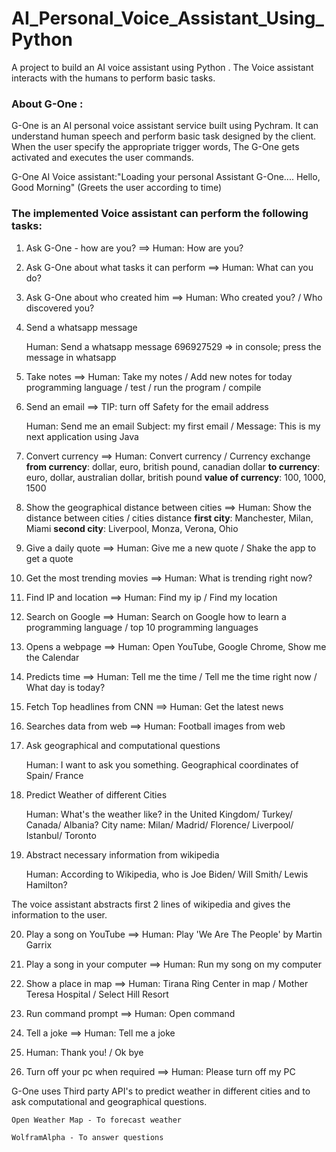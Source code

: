 # AI_Personal_Voice_Assistant_Using_Python

A project to build an AI voice assistant using Python . The Voice assistant interacts with the humans to perform basic tasks.


### About G-One :
G-One is an AI personal voice assistant service built using Pychram. It can understand human speech and perform basic task designed by the client.
When the user specify the appropriate trigger words, The G-One gets activated and executes the user commands.


G-One AI Voice assistant:"Loading your personal Assistant G-One....
                          Hello, Good Morning" (Greets the user according to time)



### The implemented Voice assistant can perform the following tasks:

1. Ask G-One - how are you?   ==>   Human: How are you?

2. Ask G-One about what tasks it can perform   ==>   Human: What can you do?

3. Ask G-One about who created him   ==>   Human: Who created you?  /  Who discovered you?

4. Send a whatsapp message

    Human: Send a whatsapp message
           696927529 => in console; press the message in whatsapp


5. Take notes   ==>   Human: Take my notes / Add new notes for today
                             programming language / test / run the program / compile


6. Send an email ==> TIP: turn off Safety for the email address

    Human: Send me an email
              Subject: my first email / Message: This is my next application using Java

   
7. Convert currency   ==>   Human: Convert currency / Currency exchange
                            **from currency**: dollar, euro, british pound, canadian dollar
                            **to currency**: euro, dollar, australian dollar, british pound
                            **value of currency**: 100, 1000, 1500

8. Show the geographical distance between cities   ==>   Human: Show the distance between cities / cities distance
                                                         **first city**: Manchester, Milan, Miami
                                                         **second city**: Liverpool, Monza, Verona, Ohio

9. Give a daily quote  ==>   Human: Give me a new quote / Shake the app to get a quote

10. Get the most trending movies   ==>   Human: What is trending right now?

11. Find IP and location ==>   Human: Find my ip   /   Find my location

12. Search on Google   ==>   Human: Search on Google
                                    how to learn a programming language / top 10 programming languages

13. Opens a webpage   ==>   Human: Open YouTube, Google Chrome, Show me the Calendar

14. Predicts time   ==>   Human: Tell me the time  /  Tell me the time right now  /  What day is today?

15. Fetch Top headlines from CNN   ==>   Human: Get the latest news

16. Searches data from web   ==>   Human: Football images from web

17. Ask geographical and computational questions

    Human: I want to ask you something.
           Geographical coordinates of Spain/ France 
		
		
18. Predict Weather of different Cities
	
    Human: What's the weather like? in the United Kingdom/ Turkey/ Canada/ Albania?
               City name: Milan/ Madrid/ Florence/ Liverpool/ Istanbul/ Toronto
		
	
19. Abstract necessary information from wikipedia
   		
    Human: According to Wikipedia, who is Joe Biden/ Will Smith/ Lewis Hamilton?
		
  The voice assistant abstracts first 2 lines of wikipedia and gives the information to the user.

20. Play a song on YouTube   ==>   Human: Play 'We Are The People' by Martin Garrix

21. Play a song in your computer   ==>   Human: Run my song on my computer

22. Show a place in map   ==>  Human: Tirana Ring Center in map  / Mother Teresa Hospital / Select Hill Resort

23. Run command prompt   ==>    Human: Open command

24. Tell a joke   ==>    Human: Tell me a joke

25. Human: Thank you!  /  Ok bye

26. Turn off your pc when required   ==>   Human: Please turn off my PC





G-One uses Third party API's to predict weather in different cities and to ask computational and 
geographical questions. 
	
	Open Weather Map - To forecast weather
	
	WolframAlpha - To answer questions
